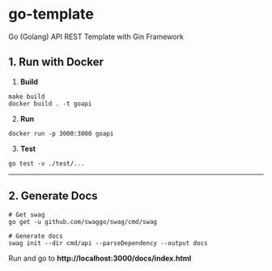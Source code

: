 # go-template
Go (Golang) API REST Template with Gin Framework



## 1. Run with Docker

1. **Build**

```shell script
make build
docker build . -t goapi
```

2. **Run**

```shell script
docker run -p 3000:3000 goapi
```

3. **Test**

```shell script
go test -v ./test/...
```

_______

## 2. Generate Docs

```shell script
# Get swag
go get -u github.com/swaggo/swag/cmd/swag

# Generate docs
swag init --dir cmd/api --parseDependency --output docs
```

Run and go to **http://localhost:3000/docs/index.html**
